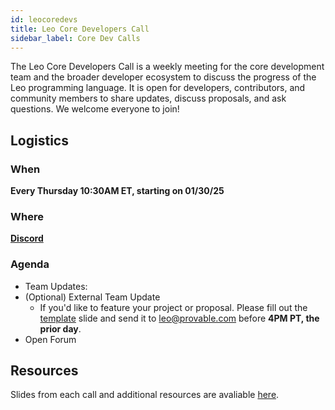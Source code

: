 ```yaml
---
id: leocoredevs
title: Leo Core Developers Call
sidebar_label: Core Dev Calls
---
```


The Leo Core Developers Call is a weekly meeting for the core development team and the broader developer ecosystem to discuss the progress of the Leo programming language. 
It is open for developers, contributors, and community members to share updates, discuss proposals, and ask questions.
We welcome everyone to join!

## Logistics

### When
**Every Thursday 10:30AM ET, starting on 01/30/25**

### Where
<!-- markdown-link-check-disable -->
[**Discord**](https://discord.com/events/700454073459015690/1337095839218143353)
<!-- markdown-link-check-enable -->

### Agenda 
- Team Updates:
- (Optional) External Team Update
  - If you'd like to feature your project or proposal. Please fill out the [template](https://docs.google.com/presentation/d/180sMH64J0VUpBhiqk_s-aGt5vsee-B90HpPm1x-p8h8/edit?usp=sharing) slide and send it to leo@provable.com before **4PM PT, the prior day**.
- Open Forum

## Resources
Slides from each call and additional resources are avaliable [here](https://drive.google.com/drive/folders/17yg6_gXv0QSKsu5R-NCs42HtVUapCgi2?usp=drive_link).

